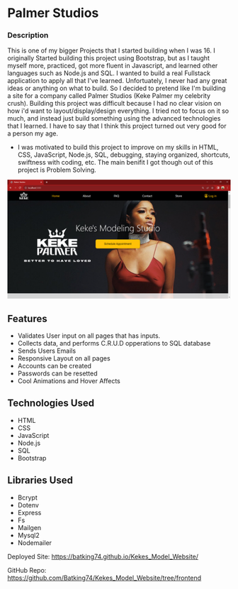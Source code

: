# Palmer Studios

### Description
This is one of my bigger Projects that I started building when I was 16. I originally Started building this project using Bootstrap, but as I taught myself more, practiced, got more fluent in Javascript, and learned other languages such as Node.js and SQL. I wanted to build a real Fullstack application to apply all that I've learned. Unfortuately, I never had any great ideas or anything on what to build. So I decided to pretend like I'm building a site for a company called Palmer Studios (Keke Palmer my celebrity crush). Building this project was difficult because I had no clear vision on how i'd want to layout/display/design everything. I tried not to focus on it so much, and instead just build something using the advanced technologies that I learned. I have to say that I think this project turned out very good for a person my age.

- I was motivated to build this project to improve on my skills in HTML, CSS, JavaScript, Node.js, SQL, debugging, staying organized, shortcuts, swiftness with coding, etc. The main benifit I got though out of this project is Problem Solving.

![Image of Nazir's Palmer Studio Project Landing page](./IMG/Palmer_Studios_Project.png)

## Features
- Validates User input on all pages that has inputs.
- Collects data, and performs C.R.U.D opperations to SQL database
- Sends Users Emails
- Responsive Layout on all pages
- Accounts can be created
- Passwords can be resetted
- Cool Animations and Hover Affects

## Technologies Used
- HTML
- CSS
- JavaScript
- Node.js
- SQL
- Bootstrap

## Libraries Used
- Bcrypt
- Dotenv
- Express
- Fs
- Mailgen
- Mysql2
- Nodemailer

Deployed Site: https://batking74.github.io/Kekes_Model_Website/

GitHub Repo: https://github.com/Batking74/Kekes_Model_Website/tree/frontend
